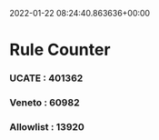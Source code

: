 2022-01-22 08:24:40.863636+00:00
# Rule Counter 
 ### UCATE : 401362

 ### Veneto : 60982

 ### Allowlist : 13920